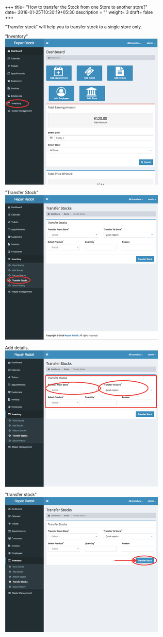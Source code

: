 +++
title= "How to transfer the Stock from one Store to another store?"
date= 2018-01-25T10:30:19+05:30
description = ""
weight= 3
draft= false
+++


"Transfer stock" will help you to transfer stock to a single store only.


"Inventory"
![How to transfer the stock from one store to another store?](/images/inventory/how_can_i_transfer_the_stock_from_one_store_to_aother_store/go_to_inventory.png)

"Transfer Stock"
![How to transfer the stock from one store to another store?](/images/inventory/how_can_i_transfer_the_stock_from_one_store_to_aother_store/select_transfer_stock.png)

Add details.
![How to transfer the stock from one store to another store?](/images/inventory/how_can_i_transfer_the_stock_from_one_store_to_aother_store/add_the_details.png)

"transfer stock"
![How to transfer the stock from one store to another store?](/images/inventory/how_can_i_transfer_the_stock_from_one_store_to_aother_store/click_on_transfer_stock.png)


